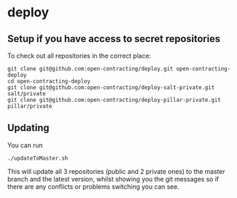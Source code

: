 # deploy

## Setup if you have access to secret repositories

To check out all repositories in the correct place:

    git clone git@github.com:open-contracting/deploy.git open-contracting-deploy
    cd open-contracting-deploy
    git clone git@github.com:open-contracting/deploy-salt-private.git salt/private
    git clone git@github.com:open-contracting/deploy-pillar-private.git pillar/private
    
## Updating

You can run

    ./updateToMaster.sh
    
This will update all 3 repositories (public and 2 private ones) to the master branch and the latest version, 
whilst showing you the git messages so if there are any conflicts or problems switching you can see.

